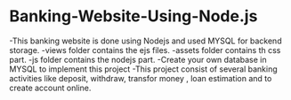 # Banking-Website-Using-Node.js

-This banking website is done using Nodejs and used MYSQL for backend storage.
-views folder contains the ejs files.
-assets folder contains th css part.
-js folder contains the nodejs part.
-Create your own database in MYSQL to implement this project
-This project consist of several banking activities like deposit, withdraw, transfor money , loan estimation and to create account online.

